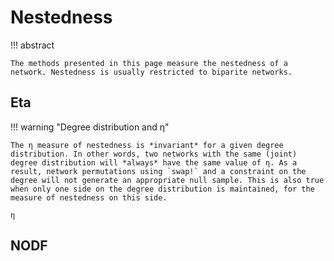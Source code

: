 # Nestedness

!!! abstract

    The methods presented in this page measure the nestedness of a network. Nestedness is usually restricted to biparite networks.

## Eta

!!! warning "Degree distribution and η"

    The η measure of nestedness is *invariant* for a given degree distribution. In other words, two networks with the same (joint) degree distribution will *always* have the same value of η. As a result, network permutations using `swap!` and a constraint on the degree will not generate an appropriate null sample. This is also true when only one side on the degree distribution is maintained, for the measure of nestedness on this side.

```@docs
η
```

## NODF
